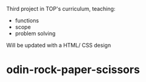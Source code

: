 Third project in TOP's curriculum, teaching:
- functions
- scope
- problem solving

Will be updated with a HTML/ CSS design

# odin-rock-paper-scissors